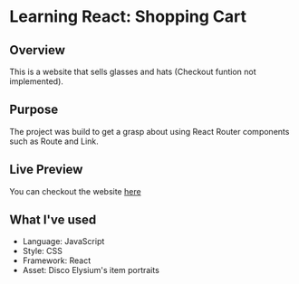 # Learning React: Shopping Cart

## Overview
This is a website that sells glasses and hats (Checkout funtion not implemented).

## Purpose 
The project was build to get a grasp about using React Router components such as Route and Link.

## Live Preview
You can checkout the website [here]()

## What I've used
- Language: JavaScript
- Style: CSS
- Framework: React
- Asset: Disco Elysium's item portraits
